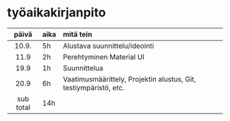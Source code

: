 # työaikakirjanpito

| päivä | aika | mitä tein  |
| :----:|:-----| :-----|
|10.9.| 5h |Alustava suunnittelu/ideointi|
|11.9| 2h |Perehtyminen Material UI|
|19.9| 1h |Suunnittelua|
|20.9| 6h |Vaatimusmäärittely, Projektin alustus, Git, testiympäristö, etc.|
|sub total| 14h ||